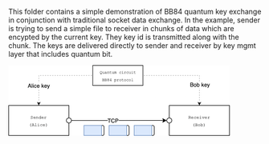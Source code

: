 This folder contains a simple demonstration of BB84 quantum key exchange in conjunction with traditional socket data exchange. In the example, sender is trying to send a simple file to receiver in chunks of data which are encypted by the current key. They key id is transmitted along with the chunk. The keys are delivered directly to sender and receiver by key mgmt layer that includes quantum bit. 

![alt text](BB84.drawio.png "Title")

